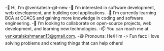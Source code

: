 -👋 Hi, I’m @venkatesh-git-new
-👀 I’m interested in software development, web development, and building cool applications.
-🌱 I’m currently learning BCA at CCACS and gaining more knowledge in coding and software engineering.
-💞️ I’m looking to collaborate on open-source projects, web development, and learning new technologies.
-📫 You can reach me at venkatalakshmanan13@gmail.com.
-😄 Pronouns: He/Him
-⚡ Fun fact: I love solving problems and creating things that can help others!

<!---
venkatesh-git-new/venkatesh-git-new is a ✨ special ✨ repository because its `README.md` (this file) appears on your GitHub profile.
You can click the Preview link to take a look at your changes.
--->
